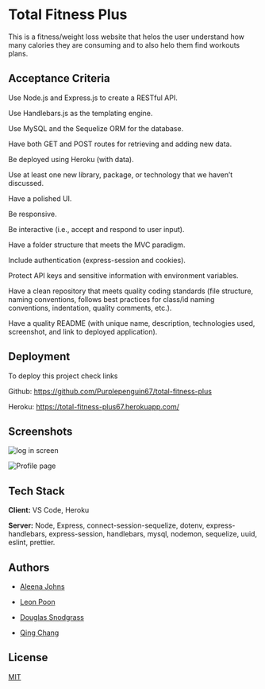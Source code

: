 
# Total Fitness Plus

This is a fitness/weight loss website that helos the user understand how many calories they are consuming and to also helo them  find workouts plans.


## Acceptance Criteria

Use Node.js and Express.js to create a RESTful API.

Use Handlebars.js as the templating engine.

Use MySQL and the Sequelize ORM for the database.

Have both GET and POST routes for retrieving and adding new data.

Be deployed using Heroku (with data).

Use at least one new library, package, or technology that we haven’t discussed.

Have a polished UI.

Be responsive.

Be interactive (i.e., accept and respond to user input).

Have a folder structure that meets the MVC paradigm.

Include authentication (express-session and cookies).

Protect API keys and sensitive information with environment variables.

Have a clean repository that meets quality coding standards (file structure, naming conventions, follows best practices for class/id naming conventions, indentation, quality comments, etc.).

Have a quality README (with unique name, description, technologies used, screenshot, and link to deployed application).
## Deployment

To deploy this project check links

Github: https://github.com/Purplepenguin67/total-fitness-plus

Heroku: https://total-fitness-plus67.herokuapp.com/

## Screenshots

![log in screen](https://user-images.githubusercontent.com/103548864/184260326-4d3b01be-cbc4-4783-9fc2-379ea10ff889.png)

![Profile page](https://user-images.githubusercontent.com/103548864/184260341-8a766a52-aff3-4e0a-bfe7-2ea64a32a1e3.png)


## Tech Stack

**Client:** VS Code, Heroku

**Server:** Node, Express, connect-session-sequelize, dotenv, express-handlebars, express-session, handlebars, mysql, nodemon, sequelize, uuid, eslint, prettier. 


## Authors

- [Aleena Johns](https://www.github.com/aleenaalexia)

- [Leon Poon](https://www.github.com/leonpoonn)

- [Douglas Snodgrass](https://www.github.com/purplepenguin67)

- [Qing Chang](https://www.github.com/qing507543)


## License

[MIT](https://choosealicense.com/licenses/mit/)

